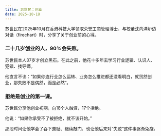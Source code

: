 ```yaml
---
title: 苏世民：创业
date: 2025-10-18
---
```


苏世民在2025年10月在香港科技大学领取荣誉工商管理博士，与校董沈向洋炉边对话（firechart）时，分享了关于创业前的心得。

### 二十几岁创业的人，90%会失败。

苏世民本人37岁才创立黑石。在此之前，他花十多年去学习行业逻辑、认识人、犯错、找导师。

他直言不讳：“如果你连行业怎么运转、业务怎么推进都还没看明白，就贸然创业，那失败不是偶然，而是必然”。

### 拒绝是创业的第一课。

苏世民分享他创业初期，向18个人融资，17个拒绝。

他说：“如果你承受不了被拒绝，就不该开始。”

那段时间让他学会了吞下羞耻、继续敲门，也让他后来对“失败”这件事逐渐免疫。